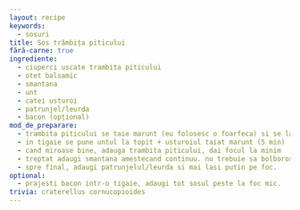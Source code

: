 ```yaml
---
layout: recipe
keywords:
  - sosuri
title: Sos trâmbița piticului
fără-carne: true
ingrediente:
  - ciuperci uscate trambita piticului
  - otet balsamic
  - smantana
  - unt
  - catei usturoi
  - patrunjel/leurda
  - bacon (opțional)
mod_de_preparare:
  - trambita piticului se taie marunt (eu folosesc o foarfeca) si se lasa la hidratat in smantana sau otet balsamic cu putina apa (1 ora)
  - in tigaie se pune untul la topit + usturoiul taiat marunt (5 min)
  - cand miroase bine, adauga trambita piticului, dai focul la minim
  - treptat adaugi smantana amestecand continuu. nu trebuie sa bolboroseasca
  - spre final, adaugi patrunjelul/leurda si mai lasi putin pe foc.
optional:
  - prajesti bacon intr-o tigaie, adaugi tot sosul peste la foc mic.
trivia: craterellus cornucopioides
---
```

